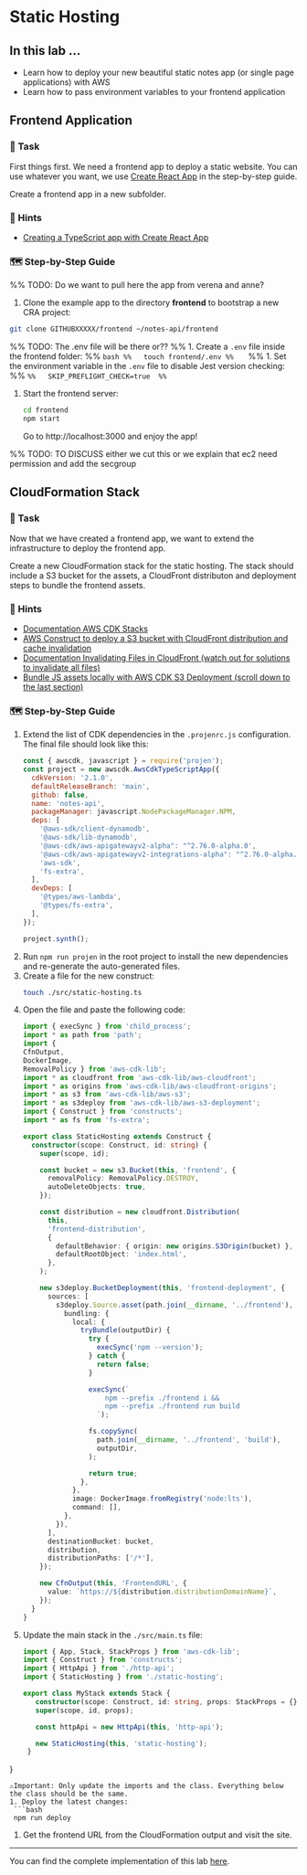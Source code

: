 # Static Hosting

## In this lab …

- Learn how to deploy your new beautiful static notes app (or single page applications) with AWS
- Learn how to pass environment variables to your frontend application

## Frontend Application

### 📝 Task

First things first. We need a frontend app to deploy a static website. You can use whatever you want, we use [Create React App](https://github.com/facebook/create-react-app) in the step-by-step guide.

Create a frontend app in a new subfolder.

### 🔎 Hints

- [Creating a TypeScript app with Create React App](https://create-react-app.dev/docs/getting-started/#creating-a-typescript-app)

### 🗺  Step-by-Step Guide

%% TODO: Do we want to pull here the app from verena and anne?
1. Clone the example app to the directory **frontend** to bootstrap a new CRA project:
  ```bash
  git clone GITHUBXXXXX/frontend ~/notes-api/frontend
  ```
%% TODO: The .env file will be there or??
%% 1. Create a `.env` file inside the frontend folder:
%%   ```bash
%%   touch frontend/.env
%%   ```
%% 1. Set the environment variable in the `.env` file to disable Jest version checking:
%%   ```
%%   SKIP_PREFLIGHT_CHECK=true 
%%   ```
1. Start the frontend server:
   ```bash
   cd frontend
   npm start
   ```
   Go to http://localhost:3000 and enjoy the app!

%% TODO: TO DISCUSS either we cut this or we explain that ec2 need permission and add the secgroup 

## CloudFormation Stack

### 📝 Task

Now that we have created a frontend app, we want to extend the infrastructure to deploy the frontend app.

Create a new CloudFormation stack for the static hosting. The stack should include a S3 bucket for the assets, a CloudFront distributon and deployment steps to bundle the frontend assets.

### 🔎 Hints

- [Documentation AWS CDK Stacks](https://docs.aws.amazon.com/cdk/latest/guide/stacks.html)
- [AWS Construct to deploy a S3 bucket with CloudFront distribution and cache invalidation](https://docs.aws.amazon.com/cdk/api/v2/docs/aws-cdk-lib.aws_s3_deployment-readme.html#cloudfront-invalidation)
- [Documentation Invalidating Files in CloudFront (watch out for solutions to invalidate all files)](https://docs.aws.amazon.com/AmazonCloudFront/latest/DeveloperGuide/Invalidation.html)
- [Bundle JS assets locally with AWS CDK S3 Deployment (scroll down to the last section)](https://aws.amazon.com/blogs/devops/building-apps-with-aws-cdk/)

### 🗺  Step-by-Step Guide

1. Extend the list of CDK dependencies in the `.projenrc.js` configuration. The final file should look like this:
   ```js
   const { awscdk, javascript } = require('projen');
   const project = new awscdk.AwsCdkTypeScriptApp({
     cdkVersion: '2.1.0',
     defaultReleaseBranch: 'main',
     github: false,
     name: 'notes-api',
     packageManager: javascript.NodePackageManager.NPM,
     deps: [
       '@aws-sdk/client-dynamodb',
       '@aws-sdk/lib-dynamodb',
       '@aws-cdk/aws-apigatewayv2-alpha": "^2.76.0-alpha.0',
       '@aws-cdk/aws-apigatewayv2-integrations-alpha": "^2.76.0-alpha.0',
       'aws-sdk',
       'fs-extra',
     ],
     devDeps: [
       '@types/aws-lambda',
       '@types/fs-extra',
     ],
   });

   project.synth();
    ```
1. Run `npm run projen` in the root project to install the new dependencies and re-generate the auto-generated files.
1. Create a file for the new construct:
   ```bash
   touch ./src/static-hosting.ts 
   ```
1. Open the file and paste the following code:
    ```typescript 
    import { execSync } from 'child_process';
    import * as path from 'path';
    import {
    CfnOutput,
    DockerImage,
    RemovalPolicy } from 'aws-cdk-lib';
    import * as cloudfront from 'aws-cdk-lib/aws-cloudfront';
    import * as origins from 'aws-cdk-lib/aws-cloudfront-origins';
    import * as s3 from 'aws-cdk-lib/aws-s3';
    import * as s3deploy from 'aws-cdk-lib/aws-s3-deployment';
    import { Construct } from 'constructs';
    import * as fs from 'fs-extra';

    export class StaticHosting extends Construct {
      constructor(scope: Construct, id: string) {
        super(scope, id);

        const bucket = new s3.Bucket(this, 'frontend', {
          removalPolicy: RemovalPolicy.DESTROY,
          autoDeleteObjects: true,
        });

        const distribution = new cloudfront.Distribution(
          this,
          'frontend-distribution',
          {
            defaultBehavior: { origin: new origins.S3Origin(bucket) },
            defaultRootObject: 'index.html',
          },
        );

        new s3deploy.BucketDeployment(this, 'frontend-deployment', {
          sources: [
            s3deploy.Source.asset(path.join(__dirname, '../frontend'), {
              bundling: {
                local: {
                  tryBundle(outputDir) {
                    try {
                      execSync('npm --version');
                    } catch {
                      return false;
                    }

                    execSync(`
                        npm --prefix ./frontend i &&
                        npm --prefix ./frontend run build
                      `);

                    fs.copySync(
                      path.join(__dirname, '../frontend', 'build'),
                      outputDir,
                    );

                    return true;
                  },
                },
                image: DockerImage.fromRegistry('node:lts'),
                command: [],
              },
            }),
          ],
          destinationBucket: bucket,
          distribution,
          distributionPaths: ['/*'],
        });

        new CfnOutput(this, 'FrontendURL', {
          value: `https://${distribution.distributionDomainName}`,
        });
      }
    }
    ```
1. Update the main stack in the `./src/main.ts` file:
   ```typescript
   import { App, Stack, StackProps } from 'aws-cdk-lib';
   import { Construct } from 'constructs';
   import { HttpApi } from './http-api';
   import { StaticHosting } from './static-hosting';

   export class MyStack extends Stack {
      constructor(scope: Construct, id: string, props: StackProps = {}) {
      super(scope, id, props);

      const httpApi = new HttpApi(this, 'http-api');

      new StaticHosting(this, 'static-hosting');
    }
  }
  ```
  ⚠️Important: Only update the imports and the class. Everything below the class should be the same.
1. Deploy the latest changes:
   ```bash
   npm run deploy
   ```
1. Get the frontend URL from the CloudFormation output and visit the site.

---

You can find the complete implementation of this lab [here](https://github.com/superluminar-io/fullstack-serverless-workshop/tree/main/packages/lab2).